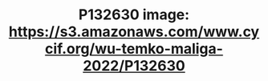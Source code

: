 ---
title: "P132630
image: https://s3.amazonaws.com/www.cycif.org/wu-temko-maliga-2022/P132630"
layout: osd-exhibit
paper: config-wu-temko-maliga-2022
figure: P132630
---